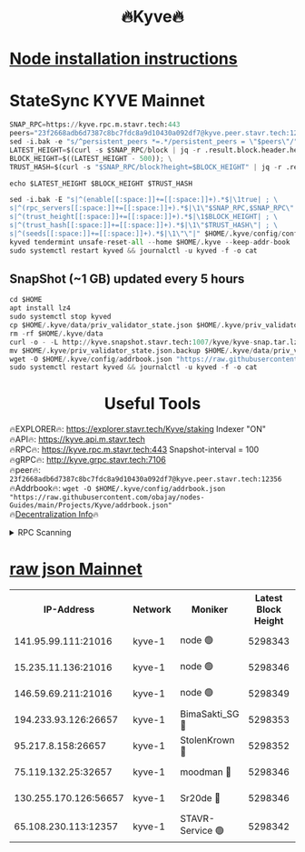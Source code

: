 <h1 align="center"> 🔥Kyve🔥</h1>

[Node installation instructions](https://github.com/obajay/nodes-Guides/tree/main/Projects/Kyve)
=
# StateSync KYVE Mainnet
```python
SNAP_RPC=https://kyve.rpc.m.stavr.tech:443
peers="23f2668adb6d7387c8bc7fdc8a9d10430a092df7@kyve.peer.stavr.tech:12356"
sed -i.bak -e "s/^persistent_peers *=.*/persistent_peers = \"$peers\"/" $HOME/.kyve/config/config.toml
LATEST_HEIGHT=$(curl -s $SNAP_RPC/block | jq -r .result.block.header.height); \
BLOCK_HEIGHT=$((LATEST_HEIGHT - 500)); \
TRUST_HASH=$(curl -s "$SNAP_RPC/block?height=$BLOCK_HEIGHT" | jq -r .result.block_id.hash)

echo $LATEST_HEIGHT $BLOCK_HEIGHT $TRUST_HASH

sed -i.bak -E "s|^(enable[[:space:]]+=[[:space:]]+).*$|\1true| ; \
s|^(rpc_servers[[:space:]]+=[[:space:]]+).*$|\1\"$SNAP_RPC,$SNAP_RPC\"| ; \
s|^(trust_height[[:space:]]+=[[:space:]]+).*$|\1$BLOCK_HEIGHT| ; \
s|^(trust_hash[[:space:]]+=[[:space:]]+).*$|\1\"$TRUST_HASH\"| ; \
s|^(seeds[[:space:]]+=[[:space:]]+).*$|\1\"\"|" $HOME/.kyve/config/config.toml
kyved tendermint unsafe-reset-all --home $HOME/.kyve --keep-addr-book
sudo systemctl restart kyved && journalctl -u kyved -f -o cat
```

## SnapShot (~1 GB) updated every 5 hours
```python
cd $HOME
apt install lz4
sudo systemctl stop kyved
cp $HOME/.kyve/data/priv_validator_state.json $HOME/.kyve/priv_validator_state.json.backup
rm -rf $HOME/.kyve/data
curl -o - -L http://kyve.snapshot.stavr.tech:1007/kyve/kyve-snap.tar.lz4 | lz4 -c -d - | tar -x -C $HOME/.kyve --strip-components 2
mv $HOME/.kyve/priv_validator_state.json.backup $HOME/.kyve/data/priv_validator_state.json
wget -O $HOME/.kyve/config/addrbook.json "https://raw.githubusercontent.com/obajay/nodes-Guides/main/Projects/Kyve/addrbook.json"
sudo systemctl restart kyved && journalctl -u kyved -f -o cat
```

<h1 align="center"> Useful Tools</h1>

🔥EXPLORER🔥:     https://explorer.stavr.tech/Kyve/staking        Indexer "ON" \
🔥API🔥: 			 		https://kyve.api.m.stavr.tech \
🔥RPC🔥:          https://kyve.rpc.m.stavr.tech:443	              Snapshot-interval = 100 \
🔥gRPC🔥:         http://kyve.grpc.stavr.tech:7106 \
🔥peer🔥:					`23f2668adb6d7387c8bc7fdc8a9d10430a092df7@kyve.peer.stavr.tech:12356` \
🔥Addrbook🔥:    ```wget -O $HOME/.kyve/config/addrbook.json "https://raw.githubusercontent.com/obajay/nodes-Guides/main/Projects/Kyve/addrbook.json"``` \
🔥[Decentralization Info](https://github.com/obajay/StateSync-snapshots/tree/main/Projects/Kyve/Decentralization)🔥

<details>
<summary>RPC Scanning</summary>

<h2 align="center"> We scan nodes in real time every 4 hours. And we provide the final result of RPC endpoints.
We cannot influence the operation of these nodes in any way. </h2>


```python
If Voting Power is higher than 0 --> then the Node is a validator of the network and may be subject to attack and be a potential threat to the chain.
```
```python
We marked such validators with a red symbol
```

</details>

[raw json Mainnet](https://rpc-check.kyvem.stavr.tech/kyvem/rpc-kyvem-result.json)
=



<table><tr><th>IP-Address</th><th>Network</th><th>Moniker</th><th>Latest Block Height</th><th>Earliest Block Height</th><th>Catching Up</th><th>Tx Index</th><th>Voting Power</th><th>Scan Time</th></tr><tr><td>141.95.99.111:21016</td><td>kyve-1</td><td>node 🟢</td><td>5298343</td><td>1</td><td>False</td><td>off</td><td>0</td><td>2024-03-10T11:08:16.346416921UTC</td></tr><tr><td>15.235.11.136:21016</td><td>kyve-1</td><td>node 🟢</td><td>5298346</td><td>1</td><td>False</td><td>off</td><td>0</td><td>2024-03-10T11:08:31.250242582UTC</td></tr><tr><td>146.59.69.211:21016</td><td>kyve-1</td><td>node 🟢</td><td>5298349</td><td>1</td><td>False</td><td>off</td><td>0</td><td>2024-03-10T11:08:50.765493081UTC</td></tr><tr><td>194.233.93.126:26657</td><td>kyve-1</td><td>BimaSakti_SG 🔴</td><td>5298353</td><td>2646001</td><td>False</td><td>off</td><td>651</td><td>2024-03-10T11:09:18.630273031UTC</td></tr><tr><td>95.217.8.158:26657</td><td>kyve-1</td><td>StolenKrown 🔴</td><td>5298352</td><td>5193501</td><td>False</td><td>on</td><td>2499</td><td>2024-03-10T11:09:07.502330303UTC</td></tr><tr><td>75.119.132.25:32657</td><td>kyve-1</td><td>moodman 🔴</td><td>5298346</td><td>5198346</td><td>False</td><td>off</td><td>6865</td><td>2024-03-10T11:08:34.155477884UTC</td></tr><tr><td>130.255.170.126:56657</td><td>kyve-1</td><td>Sr20de 🔴</td><td>5298346</td><td>5217201</td><td>False</td><td>off</td><td>5969</td><td>2024-03-10T11:08:31.648471214UTC</td></tr><tr><td>65.108.230.113:12357</td><td>kyve-1</td><td>STAVR-Service 🟢</td><td>5298342</td><td>5296801</td><td>False</td><td>on</td><td>0</td><td>2024-03-10T11:08:10.034867238UTC</td></tr></table>
